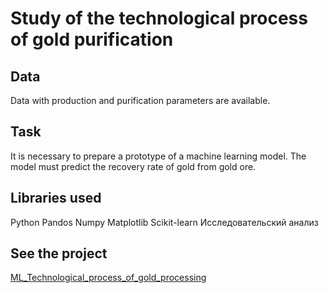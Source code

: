 # Study of the technological process of gold purification
## Data
Data with production and purification parameters are available.
## Task
It is necessary to prepare a prototype of a machine learning model. The model must predict the recovery rate of gold from gold ore.
## Libraries used
Python Pandos Numpy Matplotlib Scikit-learn Исследовательский анализ
## See the project
[ML_Technological_process_of_gold_processing](https://github.com/MashaBoro/Yandex_practicum_project/blob/73e4c1ab9f2c5000016ddee7af1b55d21adf2101/ML_Technological_process_of_gold_processing/ML_Technological_process_of_gold_processing.ipynb)
